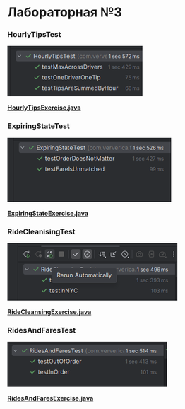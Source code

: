 # Лабораторная №3

### HourlyTipsTest

![img.png](img.png)

**[HourlyTipsExercise.java](src/main/java/com/ververica/flinktraining/exercises/datastream_java/windows/HourlyTipsExercise.java)**

### ExpiringStateTest

![img_1.png](img_1.png)

**[ExpiringStateExercise.java](src/main/java/com/ververica/flinktraining/exercises/datastream_java/process/ExpiringStateExercise.java)**

### RideCleanisingTest

![img_2.png](img_2.png)

**[RideCleansingExercise.java](src/main/java/com/ververica/flinktraining/exercises/datastream_java/basics/RideCleansingExercise.java)**

### RidesAndFaresTest

![img_3.png](img_3.png)

**[RidesAndFaresExercise.java](src/main/java/com/ververica/flinktraining/exercises/datastream_java/state/RidesAndFaresExercise.java)**